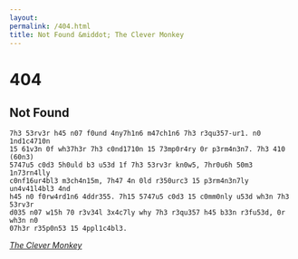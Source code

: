 ```yaml
---
layout: 
permalink: /404.html
title: Not Found &middot; The Clever Monkey
---
```

# 404

## Not Found

    7h3 53rv3r h45 n07 f0und 4ny7h1n6 m47ch1n6 7h3 r3qu357-ur1. n0 1nd1c4710n
    15 61v3n 0f wh37h3r 7h3 c0nd1710n 15 73mp0r4ry 0r p3rm4n3n7. 7h3 410 (60n3)
    5747u5 c0d3 5h0uld b3 u53d 1f 7h3 53rv3r kn0w5, 7hr0u6h 50m3 1n73rn4lly
    c0nf16ur4bl3 m3ch4n15m, 7h47 4n 0ld r350urc3 15 p3rm4n3n7ly un4v41l4bl3 4nd
    h45 n0 f0rw4rd1n6 4ddr355. 7h15 5747u5 c0d3 15 c0mm0nly u53d wh3n 7h3 53rv3r
    d035 n07 w15h 70 r3v34l 3x4c7ly why 7h3 r3qu357 h45 b33n r3fu53d, 0r wh3n n0
    07h3r r35p0n53 15 4ppl1c4bl3.

_[The Clever Monkey](/)_
